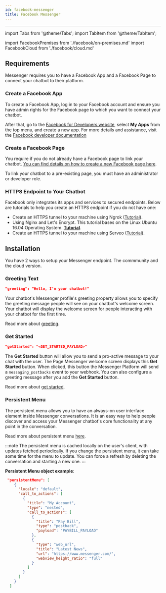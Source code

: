 ```yaml
---
id: facebook-messenger
title: Facebook Messenger
---
```


---

import Tabs from '@theme/Tabs';
import TabItem from '@theme/TabItem';

import FacebookPremises from './facebook/on-premises.md'
import FacebookCloud from './facebook/cloud.md'

## Requirements

Messenger requires you to have a Facebook App and a Facebook Page to connect your chatbot to their platform.

### Create a Facebook App

To create a Facebook App, log in to your Facebook account and ensure you have admin rights for the Facebook page to which you want to connect your chatbot.

After that, go to the [Facebook for Developers website](https://developers.facebook.com/), select **My Apps** from the top menu, and create a new app. For more details and assistance, visit the [Facebook developer documentation](https://developers.facebook.com/docs/development)

### Create a Facebook Page

You require if you do not already have a Facebook page to link your chatbot. [You can find details on how to create a new Facebook page here](https://www.facebook.com/pages/creation/).

To link your chatbot to a pre-existing page, you must have an administrator or developer role.

### HTTPS Endpoint to Your Chatbot

Facebook only integrates its apps and services to secured endpoints. Below are tutorials to help you create an HTTPS endpoint if you do not have one:

- Create an HTTPS tunnel to your machine using Ngrok ([Tutorial](https://api.slack.com/tutorials/tunneling-with-ngrok)).
- Using Nginx and Let's Encrypt. This tutorial bases on the Linux Ubuntu 16.04 Operating System. [**Tutorial**](https://www.digitalocean.com/community/tutorials/how-to-secure-nginx-with-let-s-encrypt-on-ubuntu-16-04).
- Create an HTTPS tunnel to your machine using Serveo ([Tutorial](https://medium.com/automationmaster/how-to-forward-my-local-port-to-public-using-serveo-4979f352a3bf)).

## Installation

You have 2 ways to setup your Messenger endpoint. The commmunity and the cloud version.

  <Tabs>
  <TabItem value="community" label="Community" default>
  <FacebookPremises/>
  </TabItem>
  <TabItem value="cloud" label="Cloud">
  <FacebookCloud/>
  </TabItem>
  </Tabs>

### Greeting Text

```json
"greeting": "Hello, I'm your chatbot!"
```

Your chatbot's Messenger profile's greeting property allows you to specify the greeting message people will see on your chatbot's welcome screen. Your chatbot will display the welcome screen for people interacting with your chatbot for the first time.

Read more about [greeting](https://developers.facebook.com/docs/messenger-platform/reference/messenger-profile-api/greeting).

### Get Started

```json
"getStarted": "<GET_STARTED_PAYLOAD>"
```

The **Get Started** button will allow you to send a pro-active message to your chat with the user. The Page Messenger welcome screen displays this **Get Started** button. When clicked, this button the Messenger Platform will send a `messaging_postbacks` event to your webhook. You can also configure a greeting message after you add the **Get Started** button.

Read more about [get started](https://developers.facebook.com/docs/messenger-platform/reference/messenger-profile-api/get-started-button).

### Persistent Menu

The persistent menu allows you to have an always-on user interface element inside Messenger conversations. It is an easy way to help people discover and access your Messenger chatbot's core functionality at any point in the conversation.

Read more about persistent menu [here](https://developers.facebook.com/docs/messenger-platform/send-messages/persistent-menu).

:::note
The persistent menu is cached locally on the user's client, with updates fetched periodically. If you change the persistent menu, it can take some time for the menu to update. You can force a refresh by deleting the conversation and starting a new one.
:::

**Persistent Menu object example**:

```json
 "persistentMenu": [
    {
      "locale": "default",
      "call_to_actions": [
        {
          "title": "My Account",
          "type": "nested",
          "call_to_actions": [
            {
              "title": "Pay Bill",
              "type": "postback",
              "payload": "PAYBILL_PAYLOAD"
            },
            {
              "type": "web_url",
              "title": "Latest News",
              "url": "https://www.messenger.com/",
              "webview_height_ratio": "full"
            }
          ]
        }
      ]
    }
  ]
```
